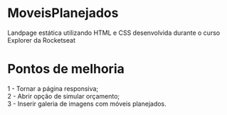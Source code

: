 <h1>MoveisPlanejados</h1>
 Landpage estática utilizando HTML e CSS desenvolvida durante o curso Explorer da Rocketseat
<h1>Pontos de melhoria</h1>
1 - Tornar a página responsiva;<br>
2 - Abrir opção de simular orçamento;<br>
3 - Inserir galeria de imagens com móveis planejados.
